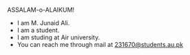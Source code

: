 ASSALAM-o-ALAIKUM!
- I am M. Junaid Ali.
- I am a student.
- I am studing at Air university.
- You can reach me through mail at 231670@students.au.pk 

<!---
MALI-art/MALI-art is a ✨ special ✨ repository because its `README.md` (this file) appears on your GitHub profile.
You can click the Preview link to take a look at your changes.
--->
